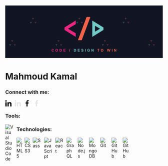 ![cover](https://github.com/imMahmoudKamal/imMahmoudKamal/blob/main/profile-cover.png)

# Mahmoud Kamal

### Connect with me:

[<img align="left" alt="linkedin" width="20px" height="20px" src="https://github.com/imMahmoudKamal/imMahmoudKamal/blob/main/linkedin-light.svg" style="padding:0 10px 10px 0;" />](https://www.linkedin.com/in/immahmoudkamal/#gh-light-mode-only)
[<img align="left" alt="linkedin" width="20px" height="20px" src="https://github.com/imMahmoudKamal/imMahmoudKamal/blob/main/linkedin-dark.svg" style="padding:0 10px 10px 0;" />](https://www.linkedin.com/in/immahmoudkamal/#gh-dark-mode-only)
&nbsp;&nbsp;
[<img align="left" alt="facebook" width="20px" height="20px" src="https://github.com/imMahmoudKamal/imMahmoudKamal/blob/main/facebook-light.svg" style="padding:0 10px 10px 0;" />](https://facebook.com/imMahmoudKamal/#gh-light-mode-only)
[<img align="left" alt="facebook" width="20px" height="20px" src="https://github.com/imMahmoudKamal/imMahmoudKamal/blob/main/facebook-dark.svg" style="padding:0 10px 10px 0;" />](https://facebook.com/imMahmoudKamal/#gh-dark-mode-only)

### Tools:
<img align="left" alt="Visual Studio Code" width="26px" src="https://cdn.jsdelivr.net/gh/devicons/devicon/icons/vscode/vscode-original.svg" style="padding-right: 10px; margin-bottom: 10px;" />

### Technologies:

<img align="left" alt="HTML5" width="26px" src="https://cdn.jsdelivr.net/gh/devicons/devicon/icons/html5/html5-original.svg" />
<img align="left" alt="CSS3" width="26px" src="https://cdn.jsdelivr.net/gh/devicons/devicon/icons/css3/css3-original.svg"/>
<img align="left" alt="Sass" width="26px" src="https://cdn.jsdelivr.net/gh/devicons/devicon/icons/sass/sass-original.svg" style="padding-right: 10px; margin-bottom: 10px;" />
<img align="left" alt="JavaScript" width="26px" src="https://cdn.jsdelivr.net/gh/devicons/devicon/icons/javascript/javascript-original.svg" style="padding-right: 10px; margin-bottom: 10px;" />
<img align="left" alt="React" width="26px" src="https://cdn.jsdelivr.net/gh/devicons/devicon/icons/react/react-original.svg" style="padding-right: 10px; margin-bottom: 10px;" />
<img align="left" alt="GraphQL" width="26px" src="https://cdn.jsdelivr.net/gh/devicons/devicon/icons/graphql/graphql-plain.svg" style="padding-right: 10px; margin-bottom: 10px;" />
<img align="left" alt="Node.js" width="26px" src="https://cdn.jsdelivr.net/gh/devicons/devicon/icons/nodejs/nodejs-original.svg" style="padding-right: 10px; margin-bottom: 10px;" />
<img align="left" alt="MongoDB" width="26px" src="https://cdn.jsdelivr.net/gh/devicons/devicon/icons/mongodb/mongodb-original.svg" style="padding-right: 10px; margin-bottom: 10px;" />
<img align="left" alt="Git" width="26px" src="https://cdn.jsdelivr.net/gh/devicons/devicon/icons/git/git-original.svg" style="padding-right: 10px; margin-bottom: 10px;" />
<img align="left" alt="GitHub" width="26px" src="https://user-images.githubusercontent.com/3369400/139447912-e0f43f33-6d9f-45f8-be46-2df5bbc91289.png#gh-dark-mode-only" style="padding-right: 10px; margin-bottom: 10px;" />
<img align="left" alt="GitHub" width="26px" src="https://user-images.githubusercontent.com/3369400/139448065-39a229ba-4b06-434b-bc67-616e2ed80c8f.png#gh-light-mode-only" style="padding-right: 10px; margin-bottom: 10px;" />


<!--
**imMahmoudKamal/imMahmoudKamal** is a ✨ _special_ ✨ repository because its `README.md` (this file) appears on your GitHub profile.

Here are some ideas to get you started:

- 🔭 I’m currently working on ...
- 🌱 I’m currently learning ...
- 👯 I’m looking to collaborate on ...
- 🤔 I’m looking for help with ...
- 💬 Ask me about ...
- 📫 How to reach me: ...
- 😄 Pronouns: ...
- ⚡ Fun fact: ...
-->
